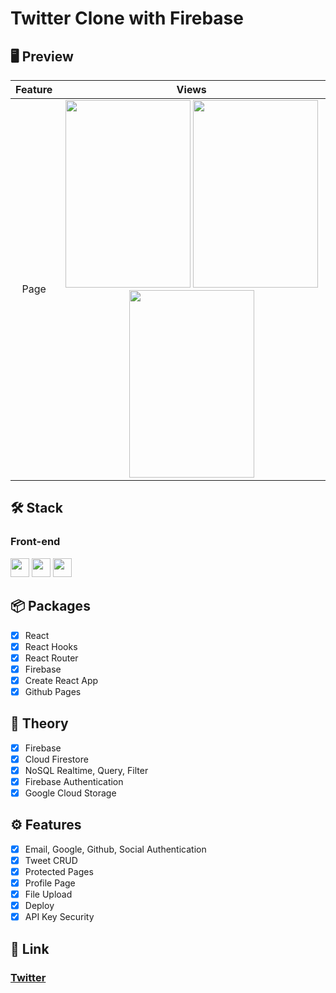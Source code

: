 # Twitter Clone with Firebase

## 🖥 Preview

| Feature |                                                                                                                                                                                                                Views                                                                                                                                                                                                                |
| :-----: | :---------------------------------------------------------------------------------------------------------------------------------------------------------------------------------------------------------------------------------------------------------------------------------------------------------------------------------------------------------------------------------------------------------------------------------: |
|  Page   | <img widtH="200" height="300" src="https://user-images.githubusercontent.com/78011042/142904960-e915823f-1ce4-4fce-80d3-8cd7d2c8130c.png"/> <img widtH="200" height="300" src="https://user-images.githubusercontent.com/78011042/142905269-11a64448-9921-47d2-9c29-87ebbd2c86bf.png"/> <img widtH="200" height="300" src="https://user-images.githubusercontent.com/78011042/142905359-a497f085-6263-4614-8704-63312bc6c7d3.png"/> |

## 🛠 Stack

### Front-end

<img height="30" src="https://img.shields.io/badge/JavaScript-F7DF1E?style=for-the-badge&logo=JavaScript&logoColor=white" /> <img height="30" src="https://img.shields.io/badge/React-61DAFB?style=for-the-badge&logo=React&logoColor=white"/> <img height="30" src="https://img.shields.io/badge/Firebase-FFCA28?style=for-the-badge&logo=Firebase&logoColor=white" />

## 📦 Packages

- [x] React
- [x] React Hooks
- [x] React Router
- [x] Firebase
- [x] Create React App
- [x] Github Pages

## 📖 Theory

- [x] Firebase
- [x] Cloud Firestore
- [x] NoSQL Realtime, Query, Filter
- [x] Firebase Authentication
- [x] Google Cloud Storage

## ⚙ Features

- [x] Email, Google, Github, Social Authentication
- [x] Tweet CRUD
- [x] Protected Pages
- [x] Profile Page
- [x] File Upload
- [x] Deploy
- [x] API Key Security

## 🔗 Link

### [Twitter](https://jinwook-song.github.io/nwitter-2021/)
